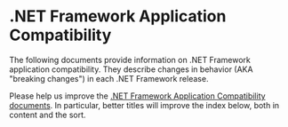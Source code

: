 # .NET Framework Application Compatibility

The following documents provide information on .NET Framework application compatibility. They describe changes in behavior (AKA "breaking changes") in each .NET Framework release.

Please help us improve the [.NET Framework Application Compatibility documents](https://github.com/Microsoft/dotnet/tree/master/Documentation/compatibility). In particular, better titles will improve the index below, both in content and the sort.
